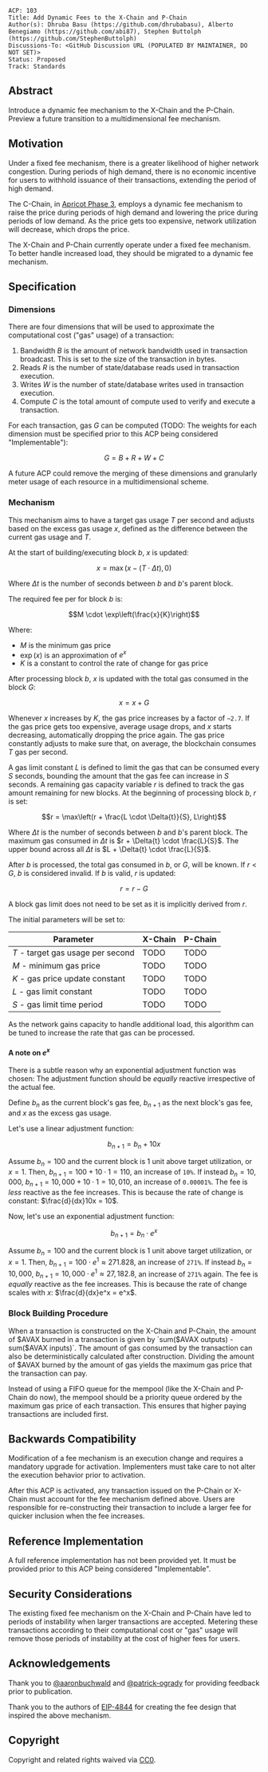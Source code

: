 ```text
ACP: 103
Title: Add Dynamic Fees to the X-Chain and P-Chain
Author(s): Dhruba Basu (https://github.com/dhrubabasu), Alberto Benegiamo (https://github.com/abi87), Stephen Buttolph (https://github.com/StephenButtolph)
Discussions-To: <GitHub Discussion URL (POPULATED BY MAINTAINER, DO NOT SET)>
Status: Proposed
Track: Standards
```

## Abstract

Introduce a dynamic fee mechanism to the X-Chain and the P-Chain. Preview a future transition to a multidimensional fee mechanism.

## Motivation

Under a fixed fee mechanism, there is a greater likelihood of higher network congestion. During periods of high demand, there is no economic incentive for users to withhold issuance of their transactions, extending the period of high demand.

The C-Chain, in [Apricot Phase 3](https://medium.com/avalancheavax/apricot-phase-three-c-chain-dynamic-fees-432d32d67b60), employs a dynamic fee mechanism to raise the price during periods of high demand and lowering the price during periods of low demand. As the price gets too expensive, network utilization will decrease, which drops the price.

The X-Chain and P-Chain currently operate under a fixed fee mechanism. To better handle increased load, they should be migrated to a dynamic fee mechanism.

## Specification

### Dimensions

There are four dimensions that will be used to approximate the computational cost ("gas" usage) of a transaction:

1. Bandwidth $B$ is the amount of network bandwidth used in transaction broadcast. This is set to the size of the transaction in bytes.
2. Reads $R$ is the number of state/database reads used in transaction execution.
3. Writes $W$ is the number of state/database writes used in transaction execution.
4. Compute $C$ is the total amount of compute used to verify and execute a transaction.

For each transaction, gas $G$ can be computed (TODO: The weights for each dimension must be specified prior to this ACP being considered "Implementable"):

$$G = B + R + W + C$$

A future ACP could remove the merging of these dimensions and granularly meter usage of each resource in a multidimensional scheme.

### Mechanism

This mechanism aims to have a target gas usage $T$ per second and adjusts based on the excess gas usage $x$, defined as the difference between the current gas usage and $T$.

At the start of building/executing block $b$, $x$ is updated:

$$x = \max(x - (T \cdot \Delta t), 0)$$

Where $\Delta t$ is the number of seconds between $b$ and $b$'s parent block.

The required fee per for block $b$ is:

$$M \cdot \exp\left(\frac{x}{K}\right)$$

Where:

- $M$ is the minimum gas price
- $\exp\left(x\right)$ is an approximation of $e^x$
- $K$ is a constant to control the rate of change for gas price

After processing block $b$, $x$ is updated with the total gas consumed in the block $G$:

$$x = x + G$$

Whenever $x$ increases by $K$, the gas price increases by a factor of `~2.7`. If the gas price gets too expensive, average usage drops, and $x$ starts decreasing, automatically dropping the price again. The gas price constantly adjusts to make sure that, on average, the blockchain consumes $T$ gas per second.

A gas limit constant $L$ is defined to limit the gas that can be consumed every $S$ seconds, bounding the amount that the gas fee can increase in $S$ seconds. A remaining gas capacity variable $r$ is defined to track the gas amount remaining for new blocks. At the beginning of processing block $b$, $r$ is set:

$$r = \max\left(r + \frac{L \cdot \Delta{t}}{S}, L\right)$$

Where $\Delta t$ is the number of seconds between $b$ and $b$'s parent block. The maximum gas consumed in $\Delta{t}$ is $r + \Delta{t} \cdot \frac{L}{S}$. The upper bound across all $\Delta{t}$ is $L + \Delta{t} \cdot \frac{L}{S}$.

After $b$ is processed, the total gas consumed in $b$, or $G$, will be known. If $r < G$, $b$ is considered invalid. If $b$ is valid, $r$ is updated:

$$r = r - G$$

A block gas limit does not need to be set as it is implicitly derived from $r$.

The initial parameters will be set to:

| Parameter | X-Chain | P-Chain |
| - | - | - |
| $T$ - target gas usage per second | TODO | TODO |
| $M$ - minimum gas price | TODO | TODO |
| $K$ - gas price update constant | TODO | TODO |
| $L$ - gas limit constant | TODO | TODO |
| $S$ - gas limit time period | TODO | TODO |

As the network gains capacity to handle additional load, this algorithm can be tuned to increase the rate that gas can be processed.

#### A note on $e^x$

There is a subtle reason why an exponential adjustment function was chosen: The adjustment function should be _equally_ reactive irrespective of the actual fee.

Define $b_n$ as the current block's gas fee, $b_{n+1}$ as the next block's gas fee, and $x$ as the excess gas usage.

Let's use a linear adjustment function:

$$b_{n+1} = b_n + 10x$$

Assume $b_n = 100$ and the current block is 1 unit above target utilization, or $x = 1$. Then, $b_{n+1} = 100 + 10 \cdot 1 = 110$, an increase of `10%`. If instead $b_n = 10,000$, $b_{n+1} = 10,000 + 10 \cdot 1 = 10,010$, an increase of `0.00001%`. The fee is _less_ reactive as the fee increases. This is because the rate of change is constant: $\frac{d}{dx}10x = 10$.

Now, let's use an exponential adjustment function:

$$b_{n+1} = b_n \cdot e^x$$

Assume $b_n = 100$ and the current block is 1 unit above target utilization, or $x = 1$. Then, $b_{n+1} = 100 \cdot e^1 \approx 271.828$, an increase of `271%`. If instead $b_n = 10,000$, $b_{n+1} = 10,000 \cdot e^1 \approx 27,182.8$, an increase of `271%` again. The fee is _equally_ reactive as the fee increases. This is because the rate of change scales with $x$: $\frac{d}{dx}e^x = e^x$.

### Block Building Procedure

When a transaction is constructed on the X-Chain and P-Chain, the amount of $AVAX burned in a transaction is given by `sum($AVAX outputs) - sum($AVAX inputs)`. The amount of gas consumed by the transaction can also be deterministically calculated after construction. Dividing the amount of $AVAX burned by the amount of gas yields the maximum gas price that the transaction can pay.

Instead of using a FIFO queue for the mempool (like the X-Chain and P-Chain do now), the mempool should be a priority queue ordered by the maximum gas price of each transaction. This ensures that higher paying transactions are included first.

## Backwards Compatibility

Modification of a fee mechanism is an execution change and requires a mandatory upgrade for activation. Implementers must take care to not alter the execution behavior prior to activation.

After this ACP is activated, any transaction issued on the P-Chain or X-Chain must account for the fee mechanism defined above. Users are responsible for re-constructing their transaction to include a larger fee for quicker inclusion when the fee increases.

## Reference Implementation

A full reference implementation has not been provided yet. It must be provided prior to this ACP being considered "Implementable".

## Security Considerations

The existing fixed fee mechanism on the X-Chain and P-Chain have led to periods of instability when larger transactions are accepted. Metering these transactions according to their computational cost or "gas" usage will remove those periods of instability at the cost of higher fees for users.

## Acknowledgements

Thank you to [@aaronbuchwald](https://github.com/aaronbuchwald) and [@patrick-ogrady](https://github.com/patrick-ogrady) for providing feedback prior to publication.

Thank you to the authors of [EIP-4844](https://github.com/ethereum/EIPs/blob/master/EIPS/eip-4844.md) for creating the fee design that inspired the above mechanism.

## Copyright

Copyright and related rights waived via [CC0](https://creativecommons.org/publicdomain/zero/1.0/).
